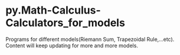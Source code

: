 # py.Math-Calculus-Calculators_for_models
Programs for different models(Riemann Sum, Trapezoidal Rule,...etc). Content will keep updating for more and more models.
